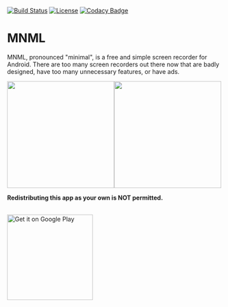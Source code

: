 [![Build Status](https://travis-ci.org/afollestad/mnml.svg)](https://travis-ci.org/afollestad/mnml)
[![License](https://img.shields.io/badge/license-Apache%202-4EB1BA.svg?style=flat-square)](https://www.apache.org/licenses/LICENSE-2.0.html)
[![Codacy Badge](https://api.codacy.com/project/badge/Grade/e692f8f048854f0b9a962c0c9f5e3ac0)](https://www.codacy.com/app/drummeraidan_50/mnml?utm_source=github.com&amp;utm_medium=referral&amp;utm_content=afollestad/mnml&amp;utm_campaign=Badge_Grade)

# MNML

MNML, pronounced "minimal", is a free and simple screen recorder for Android. There are too many 
screen recorders out there now that are badly designed, have too many unnecessary features, 
or have ads.

<img src="https://raw.githubusercontent.com/afollestad/mnml/master/showcase1.png" width="250" /><img src="https://raw.githubusercontent.com/afollestad/mnml/master/showcase2.png" width="250" />

**Redistributing this app as your own is NOT permitted.**

<br/>
<a href="https://play.google.com/store/apps/details?id=com.afollestad.mnmlscreenrecord"><img alt="Get it on Google Play" src="https://play.google.com/intl/en_us/badges/images/generic/en_badge_web_generic.png" width="200px"/></a>